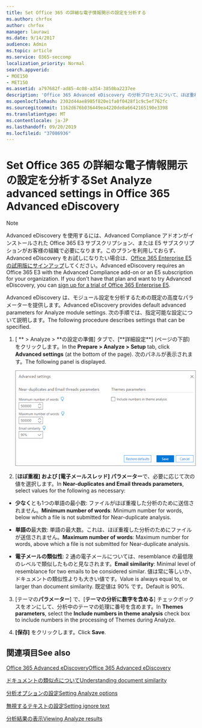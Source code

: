 ```yaml
---
title: Set Office 365 の詳細な電子情報開示の設定を分析する
ms.author: chrfox
author: chrfox
manager: laurawi
ms.date: 9/14/2017
audience: Admin
ms.topic: article
ms.service: O365-seccomp
localization_priority: Normal
search.appverid:
- MOE150
- MET150
ms.assetid: a797682f-ad85-4c08-a354-3850ba2237ee
description: 'Office 365 Advanced eDiscovery の分析プロセスについて、ほぼ重複、電子メールスレッド、テーマなどの高度な設定を構成する方法について説明します。 '
ms.openlocfilehash: 2302d44ae8985f820e1fa0f0428f1c9c5ef762fc
ms.sourcegitcommit: 1162d676b036449ea4220de8a6642165190e3398
ms.translationtype: MT
ms.contentlocale: ja-JP
ms.lasthandoff: 09/20/2019
ms.locfileid: "37086936"
---
```

# <a name="set-analyze-advanced-settings-in-office-365-advanced-ediscovery"></a><span data-ttu-id="eb0cc-103">Set Office 365 の詳細な電子情報開示の設定を分析する</span><span class="sxs-lookup"><span data-stu-id="eb0cc-103">Set Analyze advanced settings in Office 365 Advanced eDiscovery</span></span>

> [!NOTE]
> <span data-ttu-id="eb0cc-p101">Advanced eDiscovery を使用するには、Advanced Compliance アドオンがインストールされた Office 365 E3 サブスクリプション、または E5 サブスクリプションがお客様の組織で必要になります。このプランを利用しておらず、Advanced eDiscovery をお試しになりたい場合は、[Office 365 Enterprise E5 の試用版にサインアップ](https://go.microsoft.com/fwlink/p/?LinkID=698279)してください。</span><span class="sxs-lookup"><span data-stu-id="eb0cc-p101">Advanced eDiscovery requires an Office 365 E3 with the Advanced Compliance add-on or an E5 subscription for your organization. If you don't have that plan and want to try Advanced eDiscovery, you can [sign up for a trial of Office 365 Enterprise E5](https://go.microsoft.com/fwlink/p/?LinkID=698279).</span></span> 
  
<span data-ttu-id="eb0cc-106">Advanced eDiscovery は、モジュール設定を分析するための既定の高度なパラメーターを提供します。</span><span class="sxs-lookup"><span data-stu-id="eb0cc-106">Advanced eDiscovery provides default advanced parameters for Analyze module settings.</span></span> <span data-ttu-id="eb0cc-107">次の手順では、指定可能な設定について説明します。</span><span class="sxs-lookup"><span data-stu-id="eb0cc-107">The following procedure describes settings that can be specified.</span></span>
  
1. <span data-ttu-id="eb0cc-108">[ \*\* \> Analyze \> **の設定の準備] タブで、[**詳細設定\*\*] (ページの下部) をクリックします。</span><span class="sxs-lookup"><span data-stu-id="eb0cc-108">In the **Prepare \> Analyze \> Setup** tab, click **Advanced settings** (at the bottom of the page).</span></span> <span data-ttu-id="eb0cc-109">次のパネルが表示されます。</span><span class="sxs-lookup"><span data-stu-id="eb0cc-109">The following panel is displayed.</span></span> 
    
    ![分析設定の拡張設定](media/c9ea3017-e19a-456b-a742-c3d07121a3f6.png)
  
2. <span data-ttu-id="eb0cc-111">[**ほぼ重複] および [電子メールスレッド] パラメーター**で、必要に応じて次の値を選択します。</span><span class="sxs-lookup"><span data-stu-id="eb0cc-111">In **Near-duplicates and Email threads parameters**, select values for the following as necessary:</span></span>
    
  - <span data-ttu-id="eb0cc-112">**少なく**とも1つの単語の最小数: ファイルがほぼ重複した分析のために送信されません。</span><span class="sxs-lookup"><span data-stu-id="eb0cc-112">**Minimum number of words**: Minimum number for words, below which a file is not submitted for Near-duplicate analysis.</span></span> 
    
  - <span data-ttu-id="eb0cc-113">**単語の**最大数: 単語の最大数。これは、ほぼ重複した分析のためにファイルが送信されません。</span><span class="sxs-lookup"><span data-stu-id="eb0cc-113">**Maximum number of words**: Maximum number for words, above which a file is not submitted for Near-duplicate analysis.</span></span>
    
  - <span data-ttu-id="eb0cc-114">**電子メールの類似性**: 2 通の電子メールについては、resemblance の最低限のレベルで類似したものと見なされます。</span><span class="sxs-lookup"><span data-stu-id="eb0cc-114">**Email similarity**: Minimal level of resemblance for two emails to be considered similar.</span></span> <span data-ttu-id="eb0cc-115">値は常に等しいか、ドキュメントの類似性よりも大きい値です。</span><span class="sxs-lookup"><span data-stu-id="eb0cc-115">Value is always equal to, or larger than document similarity.</span></span> <span data-ttu-id="eb0cc-116">既定値は 90% です。</span><span class="sxs-lookup"><span data-stu-id="eb0cc-116">Default is 90%.</span></span>
    
3. <span data-ttu-id="eb0cc-117">[テーマの**パラメーター**] で、[**テーマの分析に数字を含める**] チェックボックスをオンにして、分析中のテーマの処理に番号を含めます。</span><span class="sxs-lookup"><span data-stu-id="eb0cc-117">In **Themes parameters**, select the **Include numbers in theme analysis** check box to include numbers in the processing of Themes during Analyze.</span></span> 
    
4. <span data-ttu-id="eb0cc-118">**[保存]** をクリックします。</span><span class="sxs-lookup"><span data-stu-id="eb0cc-118">Click **Save**.</span></span> 
    
## <a name="see-also"></a><span data-ttu-id="eb0cc-119">関連項目</span><span class="sxs-lookup"><span data-stu-id="eb0cc-119">See also</span></span>

[<span data-ttu-id="eb0cc-120">Office 365 Advanced eDiscovery</span><span class="sxs-lookup"><span data-stu-id="eb0cc-120">Office 365 Advanced eDiscovery</span></span>](office-365-advanced-ediscovery.md)
  
[<span data-ttu-id="eb0cc-121">ドキュメントの類似点について</span><span class="sxs-lookup"><span data-stu-id="eb0cc-121">Understanding document similarity</span></span>](understand-document-similarity-in-advanced-ediscovery.md)
  
[<span data-ttu-id="eb0cc-122">分析オプションの設定</span><span class="sxs-lookup"><span data-stu-id="eb0cc-122">Setting Analyze options</span></span>](set-analyze-options-in-advanced-ediscovery.md)
  
[<span data-ttu-id="eb0cc-123">無視するテキストの設定</span><span class="sxs-lookup"><span data-stu-id="eb0cc-123">Setting ignore text</span></span>](set-ignore-text-in-advanced-ediscovery.md)
  
[<span data-ttu-id="eb0cc-124">分析結果の表示</span><span class="sxs-lookup"><span data-stu-id="eb0cc-124">Viewing Analyze results</span></span>](view-analyze-results-in-advanced-ediscovery.md)

